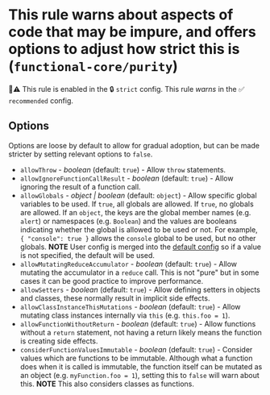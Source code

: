 # This rule warns about aspects of code that may be impure, and offers options to adjust how strict this is (`functional-core/purity`)

💼⚠️ This rule is enabled in the 🔒 `strict` config. This rule _warns_ in the ✅ `recommended` config.

<!-- end auto-generated rule header -->

## Options

Options are loose by default to allow for gradual adoption, but can be made stricter by setting relevant options to `false`.

- `allowThrow` - _boolean_ (default: `true`) - Allow `throw` statements.
- `allowIgnoreFunctionCallResult` - _boolean_ (default: `true`) - Allow ignoring the result of a function call.
- `allowGlobals` - _object | boolean_ (default: `object`) - Allow specific global variables to be used. If `true`, all globals are allowed. If `true`, no globals are allowed. If an `object`, the keys are the global member names (e.g. `alert`) or namespaces (e.g. `Boolean`) and the values are booleans indicating whether the global is allowed to be used or not. For example, `{ "console": true }` allows the `console` global to be used, but no other globals. **NOTE** User config is merged into the [default config](../../src/configs/ALLOW_GLOBALS_DEFAULT.ts) so if a value is not specified, the default will be used.
- `allowMutatingReduceAccumulator` - _boolean_ (default: `true`) - Allow mutating the accumulator in a `reduce` call. This is not "pure" but in some cases it can be good practice to improve performance.
- `allowSetters` - _boolean_ (default: `true`) - Allow defining setters in objects and classes, these normally result in implicit side effects.
- `allowClassInstanceThisMutations` - _boolean_ (default: `true`) - Allow mutating class instances internally via `this` (e.g. `this.foo = 1`).
- `allowFunctionWithoutReturn` - _boolean_ (default: `true`) - Allow functions without a `return` statement, not having a return likely means the function is creating side effects.
- `considerFunctionValuesImmutable` - _boolean_ (default: `true`) - Consider values which are functions to be immutable. Although what a function does when it is called is immutable, the function itself can be mutated as an object (e.g. `myFunction.foo = 1`), setting this to `false` will warn about this. **NOTE** This also considers classes as functions.
